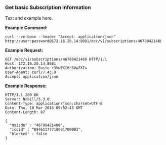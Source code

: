 ### Get basic Subscription information

Text and example here.

__Example Command:__
```
curl --verbose --header "Accept: application/json" http://user:password@172.16.20.14:8081/ecc/v1/subscriptions/46708421488
```

__Example Request:__
```
GET /ecc/v1/subscriptions/46708421488 HTTP/1.1
Host: 172.16.20.14:8081
Authorization: Basic c3VwZXI6c3VwZXI=
User-Agent: curl/7.43.0
Accept: application/json
```

__Example Response:__
```
HTTP/1.1 200 OK
Server: Nobill/5.3.0
Content-Type: application/json;charset=UTF-8
Date: Thu, 10 Mar 2016 09:52:43 GMT
Content-Length: 87

{
  "msisdn" : "46708421488",
  "iccid" : "89461177710001700003",
  "blocked" : false
}
```